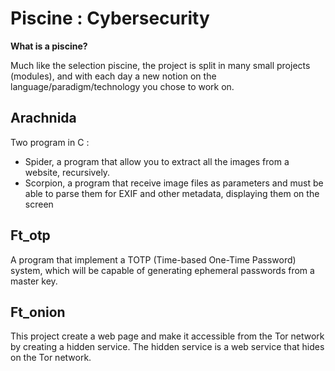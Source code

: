 # Piscine : Cybersecurity

**What is a piscine?**

Much like the selection piscine, the project is split in many small projects (modules), and with each day a new notion on the language/paradigm/technology you chose to work on.

## Arachnida 

Two program in C :
- Spider, a program that allow you to extract all the images from a website, recursively.
- Scorpion, a program that receive image files as parameters and must be able to parse them for EXIF and other metadata, displaying them on the screen

## Ft_otp

A program that implement a TOTP (Time-based One-Time Password) system, which will be capable of generating ephemeral passwords from a master key.

## Ft_onion

This project create a web page and make it accessible from the Tor network by creating a hidden service. The hidden service is a web service that hides on the Tor network.
